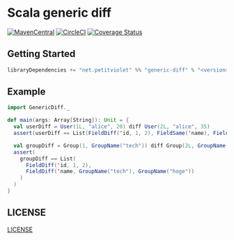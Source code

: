 # Scala generic diff

[![MavenCentral](https://maven-badges.herokuapp.com/maven-central/net.petitviolet/genericdiff_2.12/badge.svg)](https://maven-badges.herokuapp.com/maven-central/net.petitviolet/genericdiff_2.12)
 [![CircleCI](https://circleci.com/gh/petitviolet/scala-generic-diff.svg?style=svg)](https://circleci.com/gh/petitviolet/scala-generic-diff)
 [![Coverage Status](https://coveralls.io/repos/github/petitviolet/scala-generic-diff/badge.svg?branch=master)](https://coveralls.io/github/petitviolet/scala-generic-diff?branch=master)

## Getting Started

```scala
libraryDependencies += "net.petitviolet" %% "generic-diff" % "<version>"
```

## Example

```scala
import GenericDiff._

def main(args: Array[String]): Unit = {
  val userDiff = User(1L, "alice", 20) diff User(2L, "alice", 35)
  assert(userDiff == List(FieldDiff('id, 1, 2), FieldSame('name), FieldDiff('age, 20, 35)))

  val groupDiff = Group(1, GroupName("tech")) diff Group(2L, GroupName("hoge"))
  assert(
    groupDiff == List(
      FieldDiff('id, 1, 2),
      FieldDiff('name, GroupName("tech"), GroupName("hoge"))
    )
  )
}
```

## LICENSE

[LICENSE](https://github.com/petitviolet/scala-generic-diff/blob/master/LICENSE)
